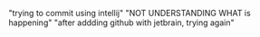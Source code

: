 "trying to commit using intellij"
"NOT UNDERSTANDING WHAT is happening"
"after addding github with jetbrain, trying again"